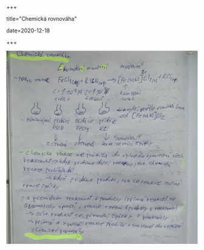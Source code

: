 +++

title="Chemická rovnováha"

date=2020-12-18

+++

![](https://github.com/cervthecoder/github_images/blob/master/IMG_5032.jpg?raw=true)

